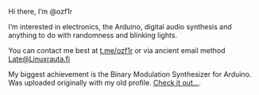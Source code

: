 Hi there, I’m @ozf1r

I’m interested in electronics, the Arduino, digital audio synthesis and anything to do with 
randomness and blinking lights.

You can contact me best at [t.me/ozf1r](https://t.me/ozf1r) or via ancient email method Late@Linuxrauta.fi

My biggest achievement is the Binary Modulation Synthesizer for Arduino. Was uploaded originally with my old profile. [Check it out...](https://github.com/ozf1r/binaraymodulationsynth).
<!---
ozf1r/ozf1r is a ✨ special ✨ repository because its `README.md` (this file) appears on your GitHub profile.
You can click the Preview link to take a look at your changes.
--->

